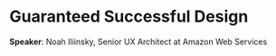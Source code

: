 # Guaranteed Successful Design

__Speaker__: Noah Iliinsky, Senior UX Architect at Amazon Web Services